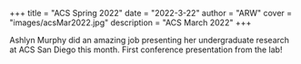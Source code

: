 +++
title = "ACS Spring 2022"
date = "2022-3-22"
author = "ARW"
cover = "images/acsMar2022.jpg"
description = "ACS March 2022"
+++

Ashlyn Murphy did an amazing job presenting her undergraduate research at ACS San Diego this month. First conference presentation from the lab!
